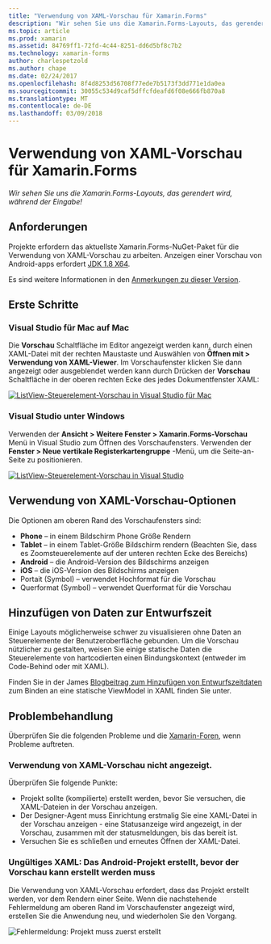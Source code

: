 ```yaml
---
title: "Verwendung von XAML-Vorschau für Xamarin.Forms"
description: "Wir sehen Sie uns die Xamarin.Forms-Layouts, das gerendert wird, während der Eingabe!"
ms.topic: article
ms.prod: xamarin
ms.assetid: 84769ff1-72fd-4c44-8251-dd6d5bf8c7b2
ms.technology: xamarin-forms
author: charlespetzold
ms.author: chape
ms.date: 02/24/2017
ms.openlocfilehash: 8f4d8253d56708f77ede7b5173f3dd771e1da0ea
ms.sourcegitcommit: 30055c534d9caf5dffcfdeafd6f08e666fb870a8
ms.translationtype: MT
ms.contentlocale: de-DE
ms.lasthandoff: 03/09/2018
---
```

# <a name="xaml-previewer-for-xamarinforms"></a>Verwendung von XAML-Vorschau für Xamarin.Forms

_Wir sehen Sie uns die Xamarin.Forms-Layouts, das gerendert wird, während der Eingabe!_

## <a name="requirements"></a>Anforderungen

Projekte erfordern das aktuellste Xamarin.Forms-NuGet-Paket für die Verwendung von XAML-Vorschau zu arbeiten. Anzeigen einer Vorschau von Android-apps erfordert [JDK 1.8 X64](http://www.oracle.com/technetwork/java/javase/downloads/jdk8-downloads-2133151.html).

Es sind weitere Informationen in den [Anmerkungen zu dieser Version](https://developer.xamarin.com/releases/studio/xamarin.studio_6.2/xamarin.studio_6.2/#Xamarin_Forms_Previewer).

## <a name="getting-started"></a>Erste Schritte

### <a name="visual-studio-for-mac-on-mac"></a>Visual Studio für Mac auf Mac

Die **Vorschau** Schaltfläche im Editor angezeigt werden kann, durch einen XAML-Datei mit der rechten Maustaste und Auswählen von **Öffnen mit > Verwendung von XAML-Viewer**. Im Vorschaufenster klicken Sie dann angezeigt oder ausgeblendet werden kann durch Drücken der **Vorschau** Schaltfläche in der oberen rechten Ecke des jedes Dokumentfenster XAML:

[![ListView-Steuerelement-Vorschau in Visual Studio für Mac](xaml-previewer-images/xamlp-list-sml.png "Forms-Vorschau in Visual Studio für Mac")](xaml-previewer-images/xamlp-list.png#lightbox "Forms-Vorschau in Visual Studio für Mac")

### <a name="visual-studio-on-windows"></a>Visual Studio unter Windows

Verwenden der **Ansicht > Weitere Fenster > Xamarin.Forms-Vorschau** Menü in Visual Studio zum Öffnen des Vorschaufensters. Verwenden der **Fenster > Neue vertikale Registerkartengruppe** -Menü, um die Seite-an-Seite zu positionieren.

[![ListView-Steuerelement-Vorschau in Visual Studio](xaml-previewer-images/xamlp-list-vs-sml.png "Forms-Vorschau in Visual Studio")](xaml-previewer-images/xamlp-list-vs.png#lightbox "Forms-Vorschau in Visual Studio")

## <a name="xaml-preview-options"></a>Verwendung von XAML-Vorschau-Optionen

Die Optionen am oberen Rand des Vorschaufensters sind:

* **Phone** – in einem Bildschirm Phone Größe Rendern
* **Tablet** – in einem Tablet-Größe Bildschirm rendern (Beachten Sie, dass es Zoomsteuerelemente auf der unteren rechten Ecke des Bereichs)
* **Android** – die Android-Version des Bildschirms anzeigen
* **iOS** – die iOS-Version des Bildschirms anzeigen
* Portait (Symbol) – verwendet Hochformat für die Vorschau
* Querformat (Symbol) – verwendet Querformat für die Vorschau

## <a name="adding-design-time-data"></a>Hinzufügen von Daten zur Entwurfszeit

Einige Layouts möglicherweise schwer zu visualisieren ohne Daten an Steuerelemente der Benutzeroberfläche gebunden. Um die Vorschau nützlicher zu gestalten, weisen Sie einige statische Daten die Steuerelemente von hartcodierten einen Bindungskontext (entweder im Code-Behind oder mit XAML).

Finden Sie in der James [Blogbeitrag zum Hinzufügen von Entwurfszeitdaten](http://motzcod.es/post/143702671962/xamarinforms-xaml-previewer-design-time-data) zum Binden an eine statische ViewModel in XAML finden Sie unter.

## <a name="troubleshooting"></a>Problembehandlung

Überprüfen Sie die folgenden Probleme und die [Xamarin-Foren](https://forums.xamarin.com/categories/xamarin-forms), wenn Probleme auftreten.

### <a name="xaml-preview-isnt-showing"></a>Verwendung von XAML-Vorschau nicht angezeigt.

Überprüfen Sie folgende Punkte:

* Projekt sollte (kompilierte) erstellt werden, bevor Sie versuchen, die XAML-Dateien in der Vorschau anzeigen.
* Der Designer-Agent muss Einrichtung erstmalig Sie eine XAML-Datei in der Vorschau anzeigen - eine Statusanzeige wird angezeigt, in der Vorschau, zusammen mit der statusmeldungen, bis das bereit ist.
* Versuchen Sie es schließen und erneutes Öffnen der XAML-Datei.

### <a name="invalid-xaml-the-android-project-needs-to-built-before-preview-can-be-created"></a>Ungültiges XAML: Das Android-Projekt erstellt, bevor der Vorschau kann erstellt werden muss

Die Verwendung von XAML-Vorschau erfordert, dass das Projekt erstellt werden, vor dem Rendern einer Seite.
Wenn die nachstehende Fehlermeldung am oberen Rand im Vorschaufenster angezeigt wird, erstellen Sie die Anwendung neu, und wiederholen Sie den Vorgang.

![Fehlermeldung: Projekt muss zuerst erstellt](xaml-previewer-images/error-not-built-sml.png "Fehlermeldung: das Projekt neu erstellen")
